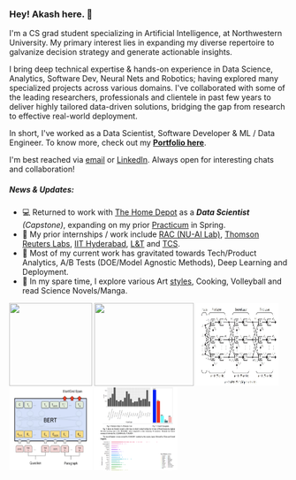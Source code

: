 ### Hey! Akash here. 🦉
<!--
* Website: [gvsakash.github.io](https://gvsakash.github.io)
-->

I'm a CS grad student specializing in Artificial Intelligence, at Northwestern University. My primary interest lies in expanding my diverse repertoire to galvanize decision strategy and generate actionable insights. 

I bring deep technical expertise & hands-on experience in Data Science, Analytics, Software Dev, Neural Nets and Robotics; having explored many specialized projects across various domains. I've collaborated with some of the leading researchers, professionals and clientele in past few years to deliver highly tailored data-driven solutions, bridging the gap from research to effective real-world deployment. 

In short, I've worked as a Data Scientist, Software Developer & ML / Data Engineer. To know more, check out my **[Portfolio here](https://github.com/gvsakash/gvsakash/blob/master/projects.md)**. 

I'm best reached via [email](mailto:gvsakash@u.northwestern.edu) or [LinkedIn](https://linkedin.com/in/gvsakash). Always open for interesting chats and collaboration!

##### News & Updates: 
* 💻 Returned to work with [The Home Depot](https://corporate.homedepot.com) as a ***Data Scientist** (Capstone)*, expanding on my prior [Practicum](https://github.com/gvsakash/thd-pract) in Spring. 
* 🏢 My prior internships / work include [RAC (NU-AI Lab)](https://rac.medill.northwestern.edu/rac-ai-lab/), [Thomson Reuters Labs](https://innovation.thomsonreuters.com/en/labs.html), [IIT Hyderabad](https://github.com/gvsakash/ann-design), [L&T](https://www.kobelco.co.jp/english/welding/) and [TCS](https://cloud.google.com/dialogflow/docs/).
* 🤔 Most of my current work has gravitated towards Tech/Product Analytics, A/B Tests (DOE/Model Agnostic Methods), Deep Learning and Deployment.
* 🏐 In my spare time, I explore various Art [styles](https://www.instagram.com/gvsakash), Cooking, Volleyball and read Science Novels/Manga.  

 
[<img src="https://github.com/gvsakash/gvsakash/blob/master/img/gan.png" height="150" width="150">](https://github.com/gvsakash/cyc-gan)
[<img src="https://github.com/gvsakash/gvsakash/blob/master/img/auto.gif" height="150" width="180">](https://github.com/gvsakash/auto)
[<img src="https://github.com/gvsakash/gvsakash/blob/master/img/iit.jpg" height="150" width="150">](https://github.com/gvsakash/ann-design)
[<img src="https://github.com/gvsakash/gvsakash/blob/master/img/bert.png" height="150" width="150">](https://github.com/gvsakash/nlp)
[<img src="https://github.com/gvsakash/gvsakash/blob/master/img/sales.png" height="150" width="150">](https://github.com/gvsakash/bi-sales/blob/master/my-paper.pdf)


<!--
**gvsakash/gvsakash** is a ✨ _special_ ✨ repository because its `README.md` (this file) appears on your GitHub profile.
[![My github stats](https://github-readme-stats.vercel.app/api?username=gvsakash)](https://github.com/gvsakash/github-readme-stats)
!-->

